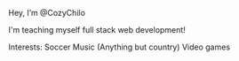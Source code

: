 Hey, I’m @CozyChilo
 
 I'm teaching myself full stack web development!
 
 Interests:
  Soccer
  Music (Anything but country)
  Video games
  
  


<!---
CozyChilo/CozyChilo is a ✨ special ✨ repository because its `README.md` (this file) appears on your GitHub profile.
You can click the Preview link to take a look at your changes.
--->
